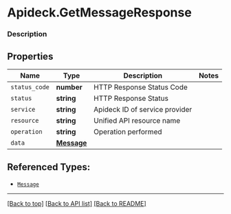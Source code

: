 # Apideck.GetMessageResponse

### Description

## Properties
Name | Type | Description | Notes
------------ | ------------- | ------------- | -------------
`status_code` | **number** | HTTP Response Status Code | 
`status` | **string** | HTTP Response Status | 
`service` | **string** | Apideck ID of service provider | 
`resource` | **string** | Unified API resource name | 
`operation` | **string** | Operation performed | 
`data` | [**Message**](Message.md) |  | 





## Referenced Types:





* [`Message`](Message.md)

---

[[Back to top]](#) [[Back to API list]](../../../../README.md#documentation-for-api-endpoints) [[Back to README]](../../../../README.md)



